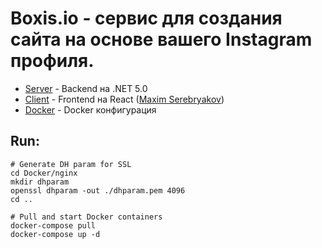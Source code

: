 # Boxis.io - сервис для создания сайта на основе вашего Instagram профиля.

* [Server](/Server) - Backend на .NET 5.0
* [Client](/Client) - Frontend на React ([Maxim Serebryakov](https://github.com/StarkMP))
* [Docker](/Docker) - Docker конфигурация

## Run:
```
# Generate DH param for SSL
cd Docker/nginx
mkdir dhparam
openssl dhparam -out ./dhparam.pem 4096
cd ..

# Pull and start Docker containers
docker-compose pull
docker-compose up -d
```
